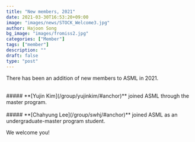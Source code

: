 ```yaml
---
title: "New members, 2021"
date: 2021-03-30T16:53:20+09:00
image: "images/news/STOCK_Welcome3.jpg"
author: Hajoon Song
bg_image: "images/fromiss2.jpg"
categories: ["Member"]
tags: ["member"]
description: ""
draft: false
type: "post"
---
```


There has been an addition of new members to ASML in 2021.

<div class='image'>
<img src="/images/group/yujinkim.jpg" class="img-responsive; width:50%;" alt="">
</div>
<br>
##### **[Yujin Kim](/group/yujinkim/#anchor)** joined ASML through the master program.
<br>

<!-- <div class='image'>
<img src="/images/group/swhj.jpg" class="img-responsive; width:50%;" alt="">
</div> -->
<br>
##### **[Chahyung Lee](/group/swhj/#anchor)** joined ASML as an undergraduate-master program student.

We welcome you!
<br>
